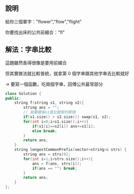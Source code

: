 ## 說明

給你三個單字："flower","flow","flight"

你要找出床的公共前綴合："fl"

## 解法：字串比較

這題雖然長得很像是要用前綴合

但其實做法就比較普統，就拿第 0 個字串跟其他字串去比較就好

-> 要寫一個函數，吃兩個字串，回傳公共最常部分

```cpp
class Solution {
public:
    string f(string s1, string s2){
        string ans = "";
        // 我要確保s1是比較短的那個
        if(s1.size() > s2.size()) swap(s1, s2);
        for(int i=0;i<s1.size();i++){
            if(s1[i]==s2[i]) ans+=s1[i];
            else break;
        }
        return ans;
    }
    string longestCommonPrefix(vector<string>& strs) {
        string ans = strs[0];
        for(int i=1;i<strs.size();i++){
            ans = f(ans, strs[i]);
            if(ans == "") break;
        }
        return ans;
    }
};
```
